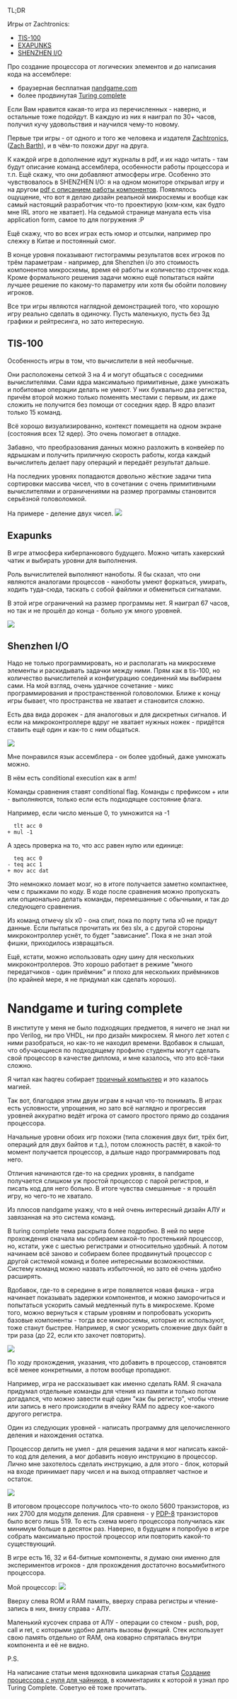 TL;DR

Игры от Zachtronics:

* [TIS-100](https://en.wikipedia.org/wiki/TIS-100)
* [EXAPUNKS](https://en.wikipedia.org/wiki/Exapunks)
* [SHENZHEN I/O](https://en.wikipedia.org/wiki/Shenzhen_I/O)

Про создание процессора от логических элементов и до написания кода на ассемблере:

* браузерная бесплатная [nandgame.com](https://nandgame.com/)
* более продвинутая [Turing complete](https://turingcomplete.game/)

Если Вам нравится какая-то игра из перечисленных - наверно, и остальные тоже подойдут. В каждую из них я наиграл по 30+ часов, получил кучу удовольствия и научился чему-то новому.

Первые три игры - от одного и того же человека и издателя [Zachtronics](https://www.zachtronics.com/), ([Zach Barth](https://en.wikipedia.org/wiki/Zachtronics)), и в чём-то похожи друг на друга.

К каждой игре в дополнение идут журналы в pdf, и их надо читать - там будут описание команд ассемблера, особенности работы процессора и т.п. Ещё скажу, что они добавляют атмосферы игре. Особенно это чувствовалось в SHENZHEN I/O: я на одном мониторе открывал игру и на другом [pdf с описанием работы компонентов](https://github.com/JonathanLemke/shenzhen-io-translate/blob/master/SHENZHEN%20IO%20Manual%20(English).pdf). Появлялось ощущение, что вот я делаю дизайн реальной микросхемы и вообще как самый настоящий разработчик что-то проектирую (кхм-кхм, как будто мне IRL этого не хватает). На седьмой странице мануала есть visa application form, самое то для погружения :P

Ещё скажу, что во всех играх есть юмор и отсылки, например про слежку в Китае и постоянный смог.

В конце уровня показывают гистограммы результатов всех игроков по трём параметрам - например, для Shenzhen i/o это стоимость компонентов микросхемы, время её работы и количество строчек кода. Кроме формального решения задачи можно ещё попытаться найти лучшее решение по какому-то параметру или хотя бы обойти половину игроков.

Все три игры являются наглядной демонстрацией того, что хорошую игру реально сделать в одиночку. Пусть маленькую, пусть без 3д графики и рейтресинга, но зато интересную.

## TIS-100

Особенность игры в том, что вычислители в ней необычные.

Они расположены сеткой 3 на 4 и могут общаться с соседними вычислителями.
Сами ядра максимально примитивные, даже умножать и побитовые операции делать не умеют. У них буквально два регистра, причём второй можно только поменять местами с первым, их даже сложить не получится без помощи от соседних ядер.
В ядро влазит только 15 команд.

Всё хорошо визуализированно, контекст помещаетя на одном экране (состояния всех 12 ядер). Это очень помогает в отладке.

Забавно, что преобразования данных можно разложить в конвейер по ядрышкам и получить приличную скорость работы, когда каждый вычислитель делает пару операций и передаёт результат дальше.

На последних уровнях попадаются довольно жёсткие задачи типа сортировки массива чисел, что в сочетании с очень примитивными вычислителями и ограничениями на размер программы становится серьёзной головоломкой.

На примере - деление двух чисел. ![](img/tis100.png)

## Exapunks

В игре атмосфера киберпанкового будущего. Можно читать хакерский чатик и выбирать уровни для выполнения.

Роль вычислителей выполняют наноботы. Я бы сказал, что они являются аналогами процессов - наноботы умеют форкаться, умирать, ходить туда-сюда, таскать с собой файлики и обмениться сигналами.

В этой игре ограничений на размер программы нет. Я наиграл 67 часов, но так и не прошёл до конца - больно уж много уровней.

![](img/exa.png)

## Shenzhen I/O

Надо не только программировать, но и располагать на микросхеме элементы и раскидывать задачки между ними. Прям как в tis-100, но количество вычислителей и конфигурацию соединений мы выбираем сами.
На мой взгляд, очень удачное сочетание - микс программирования и пространственной головоломки. Ближе к концу игры бывает, что пространства не хватает и становится сложно.

Есть два вида дорожек - для аналоговых и для дискретных сигналов. И если на микроконтроллере вдруг не хватает нужных ножек - придётся ставить ещё один и как-то с ним общаться.

![](img/shen.png)

Мне понравился язык ассемблера - он более удобный, даже умножать можно.

В нём есть conditional execution как в arm!

Команды сравнения ставят conditional flag. Команды с префиксом + или - выполняются, только если есть подходящее состояние флага.

Например, если число меньше 0, то умножится на -1
```
  tlt acc 0
+ mul -1
```

А здесь проверка на то, что acc равен нулю или единице:

```
  teq acc 0
- teq acc 1
+ mov acc dat
```

Это немножко ломает мозг, но в итоге получается заметно компактнее, чем с прыжками по коду. В коде после сравнения можно пропускать или опционально делать команды, перемешанные с обычными, и так до следующего сравнения.

Из команд отмечу slx x0 - она спит, пока по порту типа x0 не придут данные. Если пытаться прочитать их без slx, а с другой стороны микроконтроллер уснёт, то будет "зависание". Пока я не знал этой фишки, приходилось извращаться.

Ещё, кстати, можно использовать одну шину для нескольких микроконтроллеров. Это хорошо работает в режиме "много передатчиков - один приёмник" и плохо для нескольких приёмников (по крайней мере, я не придумал как сделать хорошо).

# Nandgame и turing complete

В институте у меня не было подходящих предметов, я ничего не знал ни про Verilog, ни про VHDL, ни про дизайн микросхем. Я много лет хотел с ними разобраться, но как-то не находил времени. Вдобавок я слышал, что обучающиеся по подходящему профилю студенты могут сделать свой процессор в качестве диплома, и мне казалось, что это всё-таки сложно.

Я читал как haqreu собирает [троичный компьютер](https://habr.com/ru/articles/496366/) и это казалось магией.

Так вот, благодаря этим двум играм я начал что-то понимать. В играх есть условности, упрощения, но зато всё наглядно и прогрессия уровней аккуратно ведёт игрока от самого простого прямо до создания процессора.

Начальные уровни обоих игр похожи (типа сложения двух бит, трёх бит, операций для двух байтов и т.д.), потом сложность растёт, в какой-то момент получается процессор, а дальше надо программировать под него.

Отличия начинаются где-то на средних уровнях, в nandgame получается слишком уж простой процессор с парой регистров, и писать код для него больно. В итоге чувства смешанные - я прошёл игру, но чего-то не хватало.

Из плюсов nandgame укажу, что в ней очень интересный дизайн АЛУ и завязанная на это система команд.

В turing complete тема раскрыта более подробно. В ней по мере прохождения сначала мы собираем какой-то простенький процессор, но, кстати, уже с шестью регистрами и относительно удобный. А потом начинаем всё заново и собираем более продвинутый процессор с другой системой команд и более интересными возможностями. Систему команд можно назвать избыточной, но зато её очень удобно расширять.

Вдобавок, где-то в середине в игре появляется новая фишка - игра начинает показывать задержки компонентов, и можно заморочиться и попытаться ускорить самый медленный путь в микросхеме. Кроме того, можно вернуться к старым уровням и попробовать ускорить базовые компоненты - тогда все микросхемы, которые их используют, тоже станут быстрее. Например, я смог ускорить сложение двух байт в три раза (до 22, если кто захочет повторить).

![](img/addbytes.png)

По ходу прохождения, указания, что добавить в процессор, становятся всё менее конкретными, а потом вообще пропадают.

Например, игра не рассказывает как именно сделать RAM. Я сначала придумал отдельные команды для чтения из памяти и только потом догадался, что можно завести ещё один "как бы регистр", чтобы чтение или запись в него происходили в ячейку RAM по адресу кое-какого другого регистра.

Один из следующих уровней - написать программу для целочисленного деления и нахождения остатка.

Процессор делить не умел - для решения задачи я мог написать какой-то код для деления, а мог добавить новую инструкцию в процессор. Лично мне захотелось сделать инструкцию, а для этого - блок, который на входе принимает пару чисел и на выход отправляет частное и остаток.

![](img/div.png)

В итоговом процессоре получилось что-то около 5600 транзисторов, из них 2700 для модуля деления. Для сравненя - у [PDP-8](https://en.wikipedia.org/wiki/PDP-8) транзисторов было всего лишь 519. То есть схема моего процессора получилась как минимум больше в десяток раз. Наверно, в будущем я попробую в игре собрать максимально простой процессор или повторить какой-то существующий.

В игре есть 16, 32 и 64-битные компоненты, я думаю они именно для экспериментов игроков - для прохождения достаточно восьмибитного процессора.

Мой процессор:
![](img/cpu.png)

Вверху слева ROM и RAM память, вверху справа регистры и чтение-запись в них, внизу справа - АЛУ.

Маленький кусочек справа от АЛУ - операции со стеком - push, pop, call и ret, с которыми удобно делать вызовы функций. Стек использует свою память отдельно от RAM, она коварно спряталась внутри компонента и её не видно.

P.S.

На написание статьи меня вдохновила шикарная статья [Создание процессора с нуля для чайников](https://habr.com/ru/articles/831934/), в комментариях к которой я узнал про Turing Complete.
Советую её тоже прочитать.
